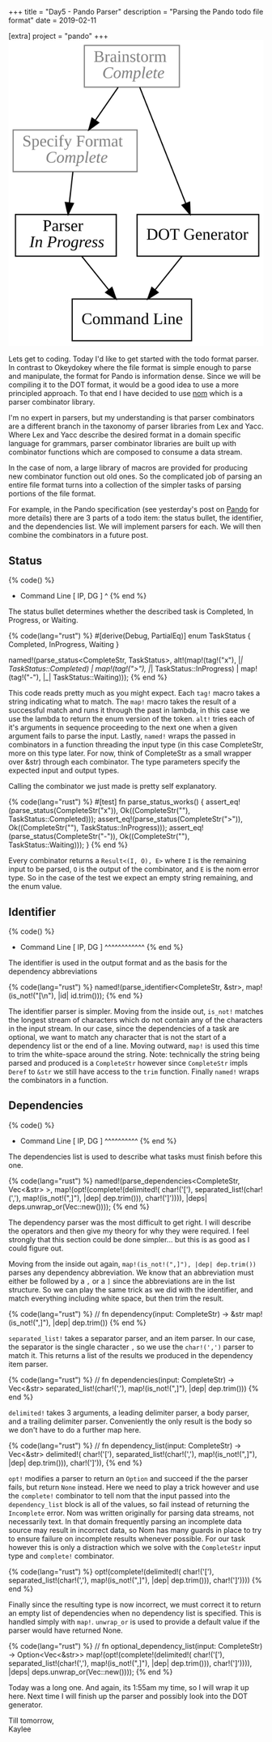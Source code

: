 +++
title = "Day5 - Pando Parser"
description = "Parsing the Pando todo file format"
date = 2019-02-11

[extra]
project = "pando"
+++
![Output](./output.svg)

Lets get to coding. Today I'd like to get started with the todo format parser.
In contrast to Okeydokey where the file format is simple enough to parse and
manipulate, the format for Pando is information dense. Since we will be
compiling it to the DOT format, it would be a good idea to use a more principled
approach. To that end I have decided to use [nom](https://github.com/Geal/nom)
which is a parser combinator library.

I'm no expert in parsers, but my understanding is that parser combinators are a
different branch in the taxonomy of parser libraries from Lex and Yacc. Where
Lex and Yacc describe the desired format in a domain specific language for
grammars, parser combinator libraries are built up with combinator functions
which are composed to consume a data stream.

In the case of nom, a large library of macros are provided for producing new
combinator function out old ones. So the complicated job of parsing an entire
file format turns into a collection of the simpler tasks of parsing portions of
the file format.

For example, in the Pando specification (see yesterday's post on
[Pando](../day4-pando/) for more details) there are 3 parts of a todo item: the
status bullet, the identifier, and the dependencies list. We will implement
parsers for each. We will then combine the combinators in a future post.

## Status

{% code() %}
- Command Line [ IP, DG ]
^
{% end %}

The status bullet determines whether the described task is Completed, In
Progress, or Waiting.

{% code(lang="rust") %}
#[derive(Debug, PartialEq)]
enum TaskStatus {
    Completed,
    InProgress,
    Waiting
}

named!(parse_status<CompleteStr, TaskStatus>,
    alt!(map!(tag!("x"), |_| TaskStatus::Completed) |
         map!(tag!(">"), |_| TaskStatus::InProgress) |
         map!(tag!("-"), |_| TaskStatus::Waiting)));
{% end %}

This code reads pretty much as you might expect. Each `tag!` macro takes a
string indicating what to match. The `map!` macro takes the result of a
successful match and runs it through the past in lambda, in this case we use the
lambda to return the enum version of the token. `alt!` tries each of it's
arguments in sequence proceeding to the next one when a given argument fails to
parse the input. Lastly, `named!` wraps the passed in combinators in a function
threading the input type (in this case CompleteStr, more on this type later. For
now, think of CompleteStr as a small wrapper over &str) through each combinator.
The type parameters specify the expected input and output types.

Calling the combinator we just made is pretty self explanatory.

{% code(lang="rust") %}
#[test]
fn parse_status_works() {
    assert_eq!(parse_status(CompleteStr("x")), Ok((CompleteStr(""), TaskStatus::Completed)));
    assert_eq!(parse_status(CompleteStr(">")), Ok((CompleteStr(""), TaskStatus::InProgress)));
    assert_eq!(parse_status(CompleteStr("-")), Ok((CompleteStr(""), TaskStatus::Waiting)));
}
{% end %}

Every combinator returns a `Result<(I, O), E>` where `I` is the remaining input
to be parsed, `O` is the output of the combinator, and `E` is the nom error
type. So in the case of the test we expect an empty string remaining, and the
enum value.

## Identifier

{% code() %}
- Command Line [ IP, DG ]
  ^^^^^^^^^^^^
{% end %}

The identifier is used in the output format and as the basis for the dependency abbreviations

{% code(lang="rust") %}
named!(parse_identifier<CompleteStr, &str>, map!(is_not!("[\n"), |id| id.trim()));
{% end %}

The identifier parser is simpler. Moving from the inside out, `is_not!` matches
the longest stream of characters which do not contain any of the characters in
the input stream. In our case, since the dependencies of a task are optional, we
want to match any character that is not the start of a dependency list or the
end of a line. Moving outward, `map!` is used this time to trim the white-space
around the string. Note: technically the string being parsed and produced is a
`CompleteStr` however since `CompleteStr` impls `Deref` to `&str` we still have
access to the `trim` function. Finally `named!` wraps the combinators in a
function.

## Dependencies

{% code() %}
- Command Line [ IP, DG ]
               ^^^^^^^^^^
{% end %}

The dependencies list is used to describe what tasks must finish before this
one. 

{% code(lang="rust") %}
named!(parse_dependencies<CompleteStr, Vec<&str> >,
    map!(opt!(complete!(delimited!(
        char!('['),
        separated_list!(char!(','), map!(is_not!(",]"), |dep| dep.trim())),
        char!(']')))),
    |deps| deps.unwrap_or(Vec::new())));
{% end %}

The dependency parser was the most difficult to get right. I will describe the
operators and then give my theory for why they were required. I feel strongly
that this section could be done simpler... but this is as good as I could figure
out.

Moving from the inside out again, `map!(is_not!(",]"), |dep| dep.trim())` parses
any dependency abbreviation. We know that an abbreviation must either be
followed by a `,` or a `]` since the abbreviations are in the list structure. So
we can play the same trick as we did with the identifier, and match everything
including white space, but then trim the result.

{% code(lang="rust") %}
// fn dependency(input: CompleteStr) -> &str
map!(is_not!(",]"), |dep| dep.trim())
{% end %}

`separated_list!` takes a separator parser, and an item parser. In our case, the
separator is the single character `,` so we use the `char!(',')` parser to match
it. This returns a list of the results we produced in the dependency item
parser.

{% code(lang="rust") %}
// fn dependencies(input: CompleteStr) -> Vec<&str>
separated_list!(char!(','), map!(is_not!(",]"), |dep| dep.trim()))
{% end %}

`delimited!` takes 3 arguments, a leading delimiter parser, a body parser, and a
trailing delimiter parser. Conveniently the only result is the body so we don't
have to do a further map here. 

{% code(lang="rust") %}
// fn dependency_list(input: CompleteStr) -> Vec<&str>
delimited!(
    char!('['),
    separated_list!(char!(','), map!(is_not!(",]"), |dep| dep.trim())),
    char!(']')),
{% end %}

`opt!` modifies a parser to return an `Option` and succeed if the the parser
fails, but return `None` instead. Here we need to play a trick however and use
the `complete!` combinator to tell nom that the input passed into the
`dependency_list` block is all of the values, so fail instead of returning the
`Incomplete` error. Nom was written originally for parsing data streams, not
necessarily text. In that domain frequently parsing an incomplete data source
may result in incorrect data, so Nom has many guards in place to try to ensure
failure on incomplete results whenever possible. For our task however this is
only a distraction which we solve with the `CompleteStr` input type and
`complete!` combinator.

{% code(lang="rust") %}
opt!(complete!(delimited!(
    char!('['),
    separated_list!(char!(','), map!(is_not!(",]"), |dep| dep.trim())),
    char!(']'))))
{% end %}

Finally since the resulting type is now incorrect, we must correct it to return
an empty list of dependencies when no dependency list is specified. This is
handled simply with `map!`. `unwrap_or` is used to provide a default value if
the parser would have returned None.

{% code(lang="rust") %}
// fn optional_dependency_list(input: CompleteStr) -> Option<Vec<&str>>
map!(opt!(complete!(delimited!(
    char!('['),
    separated_list!(char!(','), map!(is_not!(",]"), |dep| dep.trim())),
    char!(']')))),
|deps| deps.unwrap_or(Vec::new())));
{% end %}

Today was a long one. And again, its 1:55am my time, so I will wrap it up here.
Next time I will finish up the parser and possibly look into the DOT generator.

Till tomorrow,  
Kaylee
